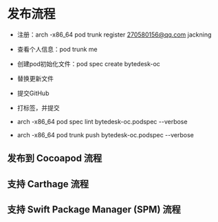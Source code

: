 # 发布流程

- 注册：arch -x86_64 pod trunk register 270580156@qq.com jackning
- 查看个人信息：pod trunk me
- 创建pod初始化文件：pod spec create bytedesk-oc

- 替换更新文件
- 提交GitHub
- 打标签，并提交
- arch -x86_64 pod spec lint bytedesk-oc.podspec --verbose
- arch -x86_64 pod trunk push bytedesk-oc.podspec --verbose

## 发布到 Cocoapod 流程

## 支持 Carthage 流程

## 支持 Swift Package Manager (SPM) 流程
